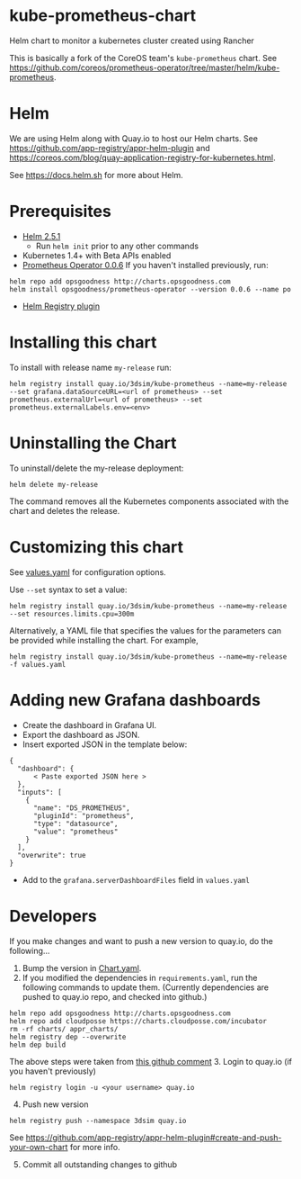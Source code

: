 # kube-prometheus-chart
Helm chart to monitor a kubernetes cluster created using Rancher

This is basically a fork of the CoreOS team's `kube-prometheus` chart.  See https://github.com/coreos/prometheus-operator/tree/master/helm/kube-prometheus.

# Helm
We are using Helm along with Quay.io to host our Helm charts.  See https://github.com/app-registry/appr-helm-plugin and https://coreos.com/blog/quay-application-registry-for-kubernetes.html.

See https://docs.helm.sh for more about Helm.

# Prerequisites
* [Helm 2.5.1](https://docs.helm.sh/using_helm/#installing-the-helm-client)
    * Run `helm init` prior to any other commands
* Kubernetes 1.4+ with Beta APIs enabled
* [Prometheus Operator 0.0.6](https://github.com/coreos/prometheus-operator/blob/master/helm/prometheus-operator/README.md)
If you haven't installed previously, run:
```
helm repo add opsgoodness http://charts.opsgoodness.com
helm install opsgoodness/prometheus-operator --version 0.0.6 --name po
```
* [Helm Registry plugin](https://github.com/app-registry/appr-helm-plugin)

# Installing this chart
To install with release name `my-release` run:
```
helm registry install quay.io/3dsim/kube-prometheus --name=my-release --set grafana.dataSourceURL=<url of prometheus> --set prometheus.externalUrl=<url of prometheus> --set prometheus.externalLabels.env=<env>
```

# Uninstalling the Chart

To uninstall/delete the my-release deployment:
```
helm delete my-release
```
The command removes all the Kubernetes components associated with the chart and deletes the release.


# Customizing this chart
See [values.yaml](values.yaml) for configuration options.

Use `--set` syntax to set a value:
```console
helm registry install quay.io/3dsim/kube-prometheus --name=my-release --set resources.limits.cpu=300m
```

Alternatively, a YAML file that specifies the values for the parameters can be provided while installing the chart. For example,

```console
helm registry install quay.io/3dsim/kube-prometheus --name=my-release -f values.yaml
```

# Adding new Grafana dashboards
* Create the dashboard in Grafana UI.
* Export the dashboard as JSON.
* Insert exported JSON in the template below:

```
{
  "dashboard": {
      < Paste exported JSON here >
  },
  "inputs": [
    {
      "name": "DS_PROMETHEUS",
      "pluginId": "prometheus",
      "type": "datasource",
      "value": "prometheus"
    }
  ],
  "overwrite": true
}
```
* Add to the `grafana.serverDashboardFiles` field in `values.yaml`

# Developers
If you make changes and want to push a new version to quay.io, do the following...

1.  Bump the version in [Chart.yaml](Chart.yaml).
2.  If you modified the dependencies in `requirements.yaml`, run the following commands to update them.  (Currently dependencies are pushed to quay.io repo, and checked into github.)
```
helm repo add opsgoodness http://charts.opsgoodness.com
helm repo add cloudposse https://charts.cloudposse.com/incubator
rm -rf charts/ appr_charts/
helm registry dep --overwrite
helm dep build
```
The above steps were taken from [this github comment](https://github.com/app-registry/appr-helm-plugin/issues/3#issuecomment-302701693)
3. Login to quay.io (if you haven't previously)
```
helm registry login -u <your username> quay.io
```
4. Push new version
```
helm registry push --namespace 3dsim quay.io
```

See https://github.com/app-registry/appr-helm-plugin#create-and-push-your-own-chart for more info.

5.  Commit all outstanding changes to github
